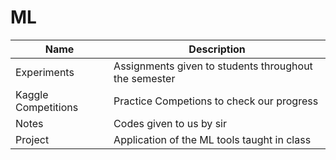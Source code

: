 # ML

| Name | Description |
| --- | --- |
| Experiments | Assignments given to students throughout the semester |
| Kaggle Competitions | Practice Competions to check our progress |
| Notes | Codes given to us by sir |
| Project | Application of the ML tools taught in class|
